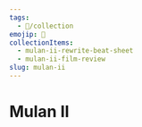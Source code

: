 ```yaml
---
tags:
  - 📂/collection
emojip: 🪷
collectionItems:
  - mulan-ii-rewrite-beat-sheet
  - mulan-ii-film-review
slug: mulan-ii
---
```

# Mulan II
